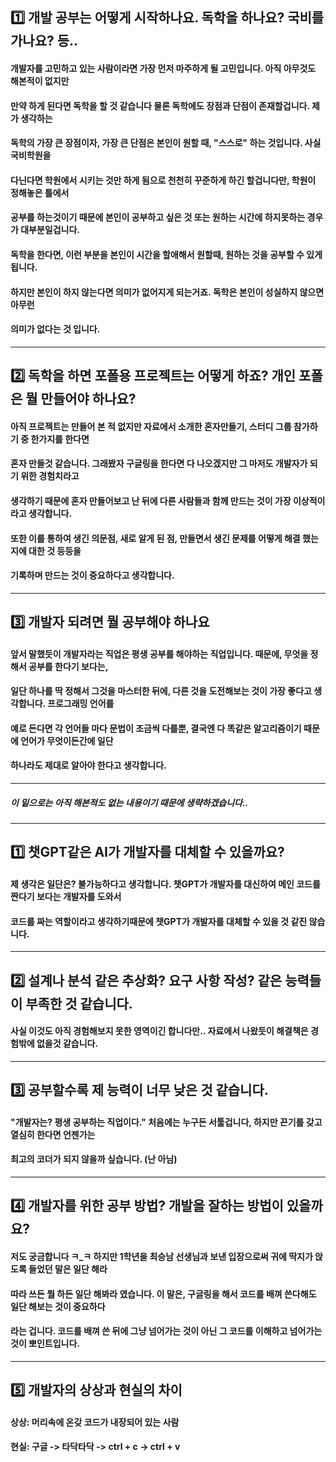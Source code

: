 ## 1️⃣ 개발 공부는 어떻게 시작하나요. 독학을 하나요? 국비를 가나요? 등..
#### 개발자를 고민하고 있는 사람이라면 가장 먼저 마주하게 될 고민입니다. 아직 아무것도 해본적이 없지만
#### 만약 하게 된다면 독학을 할 것 같습니다 물론 독학에도 장점과 단점이 존재할겁니다. 제가 생각하는
#### 독학의 가장 큰 장점이자, 가장 큰 단점은 본인이 원할 때, "스스로" 하는 것입니다. 사실 국비학원을
#### 다닌다면 학원에서 시키는 것만 하게 됨으로 천천히 꾸준하게 하긴 할겁니다만, 학원이 정해놓은 틀에서
#### 공부를 하는것이기 때문에 본인이 공부하고 싶은 것 또는 원하는 시간에 하지못하는 경우가 대부분일겁니다.
#### 독학을 한다면, 이런 부분을 본인이 시간을 할애해서 원할때, 원하는 것을 공부할 수 있게 됩니다.
#### 하지만 본인이 하지 않는다면 의미가 없어지게 되는거죠. 독학은 본인이 성실하지 않으면 아무런
#### 의미가 없다는 것 입니다.
----
## 2️⃣ 독학을 하면 포폴용 프로젝트는 어떻게 하죠? 개인 포폴은 뭘 만들어야 하나요?
#### 아직 프로젝트는 만들어 본 적 없지만 자료에서 소개한 혼자만들기, 스터디 그룹 참가하기 중 한가지를 한다면
#### 혼자 만들것 같습니다. 그래봤자 구글링을 한다면 다 나오겠지만 그 마저도 개발자가 되기 위한 경험치라고
#### 생각하기 때문에 혼자 만들어보고 난 뒤에 다른 사람들과 함께 만드는 것이 가장 이상적이라고 생각합니다.
#### 또한 이를 통하여 생긴 의문점, 새로 알게 된 점, 만들면서 생긴 문제를 어떻게 해결 했는지에 대한 것 등등을
#### 기록하며 만드는 것이 중요하다고 생각합니다.
----
## 3️⃣ 개발자 되려면 뭘 공부해야 하나요
#### 앞서 말했듯이 개발자라는 직업은 평생 공부를 해야하는 직업입니다. 때문에, 무엇을 정해서 공부를 한다기 보다는,
#### 일단 하나를 딱 정해서 그것을 마스터한 뒤에, 다른 것을 도전해보는 것이 가장 좋다고 생각합니다. 프로그래밍 언어를 
#### 예로 든다면 각 언어들 마다 문법이 조금씩 다를뿐, 결국엔 다 똑같은 알고리즘이기 때문에 언어가 무엇이든간에 일단
#### 하나라도 제대로 알아야 한다고 생각합니다.
----
##### 이 밑으로는 아직 해본적도 없는 내용이기 때문에 생략하겠습니다..
----
## 1️⃣ 챗GPT같은 AI가 개발자를 대체할 수 있을까요?
#### 제 생각은 일단은? 불가능하다고 생각합니다. 챗GPT가 개발자를 대신하여 메인 코드를 짠다기 보다는 개발자를 도와서
#### 코드를 짜는 역할이라고 생각하기때문에 챗GPT가 개발자를 대체할 수 있을 것 같진 않습니다.
----
## 2️⃣ 설계나 분석 같은 추상화? 요구 사항 작성? 같은 능력들이 부족한 것 같습니다.
#### 사실 이것도 아직 경험해보지 못한 영역이긴 합니다만.. 자료에서 나왔듯이 해결책은 경험밖에 없을것 같습니다.
----
## 3️⃣ 공부할수록 제 능력이 너무 낮은 것 같습니다.
#### "개발자는? 평생 공부하는 직업이다." 처음에는 누구든 서툴겁니다, 하지만 끈기를 갖고 열심히 한다면 언젠가는
#### 최고의 코더가 되지 않을까 싶습니다. (난 아님)
----
## 4️⃣  개발자를 위한 공부 방법? 개발을 잘하는 방법이 있을까요?
#### 저도 궁금합니다 ㅋ_ㅋ 하지만 1학년을 최승남 선생님과 보낸 입장으로써 귀에 딱지가 앉도록 들었던 말은 일단 해라
#### 따라 쓰든 뭘 하든 일단 해봐라 였습니다. 이 말은, 구글링을 해서 코드를 배껴 쓴다해도 일단 해보는 것이 중요하다
#### 라는 겁니다. 코드를 배껴 쓴 뒤에 그냥 넘어가는 것이 아닌 그 코드를 이해하고 넘어가는 것이 뽀인트입니다.
----
## 5️⃣  개발자의 상상과 현실의 차이
#### 상상: 머리속에 온갖 코드가 내장되어 있는 사람
#### 현실: 구글 -> 타닥타닥 -> ctrl + c -> ctrl + v
